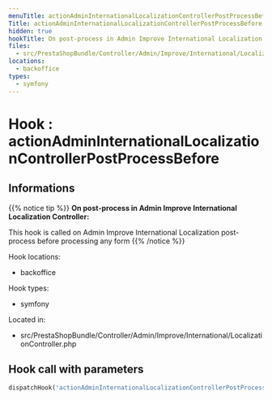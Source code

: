 ```yaml
---
menuTitle: actionAdminInternationalLocalizationControllerPostProcessBefore
Title: actionAdminInternationalLocalizationControllerPostProcessBefore
hidden: true
hookTitle: On post-process in Admin Improve International Localization Controller
files:
  - src/PrestaShopBundle/Controller/Admin/Improve/International/LocalizationController.php
locations:
  - backoffice
types:
  - symfony
---
```


# Hook : actionAdminInternationalLocalizationControllerPostProcessBefore

## Informations

{{% notice tip %}}
**On post-process in Admin Improve International Localization Controller:** 

This hook is called on Admin Improve International Localization post-process before processing any form
{{% /notice %}}

Hook locations: 
  - backoffice

Hook types: 
  - symfony

Located in: 
  - src/PrestaShopBundle/Controller/Admin/Improve/International/LocalizationController.php

## Hook call with parameters

```php
dispatchHook('actionAdminInternationalLocalizationControllerPostProcessBefore', ['controller' => $this]);
```
